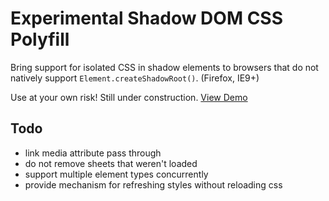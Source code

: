 # Experimental Shadow DOM CSS Polyfill

Bring support for isolated CSS in shadow elements to browsers that do not natively support `Element.createShadowRoot()`. (Firefox, IE9+)

Use at your own risk! Still under construction. [View Demo](http://numtel.github.io/shadowcss-polyfill-demo)

## Todo

* link media attribute pass through
* do not remove sheets that weren't loaded
* support multiple element types concurrently
* provide mechanism for refreshing styles without reloading css
